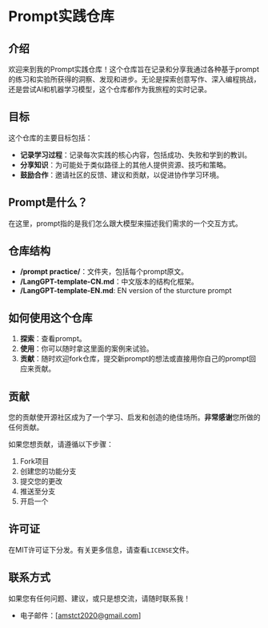 # Prompt实践仓库

## 介绍

欢迎来到我的Prompt实践仓库！这个仓库旨在记录和分享我通过各种基于prompt的练习和实验所获得的洞察、发现和进步。无论是探索创意写作、深入编程挑战，还是尝试AI和机器学习模型，这个仓库都作为我旅程的实时记录。

## 目标

这个仓库的主要目标包括：

- **记录学习过程**：记录每次实践的核心内容，包括成功、失败和学到的教训。
- **分享知识**：为可能处于类似路径上的其他人提供资源、技巧和策略。
- **鼓励合作**：邀请社区的反馈、建议和贡献，以促进协作学习环境。

## Prompt是什么？

在这里，prompt指的是我们怎么跟大模型来描述我们需求的一个交互方式。

## 仓库结构

- **/prompt practice/**：文件夹，包括每个prompt原文。
- **/LangGPT-template-CN.md**：中文版本的结构化框架。
- **/LangGPT-template-EN.md**: EN version of the sturcture prompt

## 如何使用这个仓库

1. **探索**：查看prompt。
2. **使用**：你可以随时拿这里面的案例来试验。
3. **贡献**：随时欢迎fork仓库，提交新prompt的想法或直接用你自己的prompt回应来贡献。

## 贡献

您的贡献使开源社区成为了一个学习、启发和创造的绝佳场所。**非常感谢**您所做的任何贡献。

如果您想贡献，请遵循以下步骤：

1. Fork项目
2. 创建您的功能分支
3. 提交您的更改
4. 推送至分支
5. 开启一个

## 许可证

在MIT许可证下分发。有关更多信息，请查看`LICENSE`文件。

## 联系方式

如果您有任何问题、建议，或只是想交流，请随时联系我！

- 电子邮件：[amstct2020@gmail.com]
